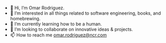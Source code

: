 - 👋 Hi, I’m Omar Rodriguez.
- 👀 I’m interested in all things related to software engineering, books, and homebrewing.
- 🌱 I’m currently learning how to be a human.
- 💞️ I’m looking to collaborate on innovative ideas & projects.
- 📫 How to reach me omar.rodriguez@ncr.com

<!---
or185014/or185014 is a ✨ special ✨ repository because its `README.md` (this file) appears on your GitHub profile.
You can click the Preview link to take a look at your changes.
--->
